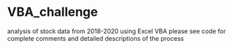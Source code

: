 # VBA_challenge
analysis of stock data from 2018-2020 using Excel VBA
please see code for complete comments and detailed descriptions of the process
